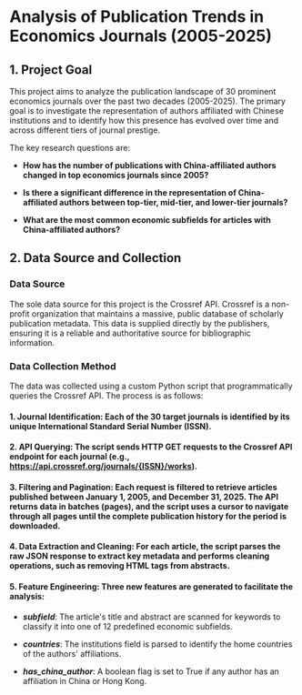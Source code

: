 # Analysis of Publication Trends in Economics Journals (2005-2025)

## 1. Project Goal

This project aims to analyze the publication landscape of 30 prominent economics journals over the past two decades (2005-2025). The primary goal is to investigate the representation of authors affiliated with Chinese institutions and to identify how this presence has evolved over time and across different tiers of journal prestige.

The key research questions are:

- **How has the number of publications with China-affiliated authors changed in top economics journals since 2005?**

- **Is there a significant difference in the representation of China-affiliated authors between top-tier, mid-tier, and lower-tier journals?**

- **What are the most common economic subfields for articles with China-affiliated authors?**


##  2. Data Source and Collection
### Data Source
The sole data source for this project is the Crossref API. Crossref is a non-profit organization that maintains a massive, public database of scholarly publication metadata. This data is supplied directly by the publishers, ensuring it is a reliable and authoritative source for bibliographic information.

### Data Collection Method
The data was collected using a custom Python script that programmatically queries the Crossref API. The process is as follows:

#### 1. Journal Identification: Each of the 30 target journals is identified by its unique International Standard Serial Number (ISSN).

#### 2. API Querying: The script sends HTTP GET requests to the Crossref API endpoint for each journal (e.g., https://api.crossref.org/journals/{ISSN}/works).

#### 3. Filtering and Pagination: Each request is filtered to retrieve articles published between January 1, 2005, and December 31, 2025. The API returns data in batches (pages), and the script uses a cursor to navigate through all pages until the complete publication history for the period is downloaded.

#### 4. Data Extraction and Cleaning: For each article, the script parses the raw JSON response to extract key metadata and performs cleaning operations, such as removing HTML tags from abstracts.

#### 5. Feature Engineering: Three new features are generated to facilitate the analysis:

- ***subfield***: The article's title and abstract are scanned for keywords to classify it into one of 12 predefined economic subfields.

- ***countries***: The institutions field is parsed to identify the home countries of the authors' affiliations.

- ***has_china_author***: A boolean flag is set to True if any author has an affiliation in China or Hong Kong.
